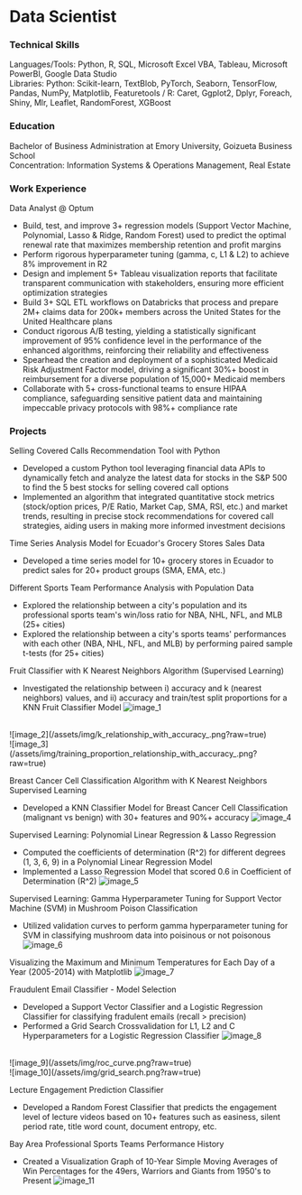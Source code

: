 # Data Scientist

### Technical Skills
Languages/Tools: Python, R, SQL, Microsoft Excel VBA, Tableau, Microsoft PowerBI, Google Data Studio  
Libraries: Python: Scikit-learn, TextBlob, PyTorch, Seaborn, TensorFlow, Pandas, NumPy, Matplotlib, Featuretools / R: Caret, Ggplot2, Dplyr, Foreach, Shiny, Mlr, Leaflet, RandomForest, XGBoost

### Education
Bachelor of Business Administration at Emory University, Goizueta Business School  
Concentration: Information Systems & Operations Management, Real Estate 

### Work Experience 
Data Analyst @ Optum
- Build, test, and improve 3+ regression models (Support Vector Machine, Polynomial, Lasso & Ridge, Random Forest) used to predict the optimal renewal rate that maximizes membership retention and profit margins
- Perform rigorous hyperparameter tuning (gamma, c, L1 & L2) to achieve 8% improvement in R2
- Design and implement 5+ Tableau visualization reports that facilitate transparent communication with
stakeholders, ensuring more efficient optimization strategies
- Build 3+ SQL ETL workflows on Databricks that process and prepare 2M+ claims data for 200k+ members
across the United States for the United Healthcare plans
- Conduct rigorous A/B testing, yielding a statistically significant improvement of 95% confidence level in the
performance of the enhanced algorithms, reinforcing their reliability and effectiveness
- Spearhead the creation and deployment of a sophisticated Medicaid Risk Adjustment Factor model, driving a
significant 30%+ boost in reimbursement for a diverse population of 15,000+ Medicaid members
- Collaborate with 5+ cross-functional teams to ensure HIPAA compliance, safeguarding sensitive patient data
and maintaining impeccable privacy protocols with 98%+ compliance rate

### Projects 
Selling Covered Calls Recommendation Tool with Python
- Developed a custom Python tool leveraging financial data APIs to dynamically fetch and analyze the latest data for stocks in the S&P 500 to find the 5 best stocks for selling covered call options
- Implemented an algorithm that integrated quantitative stock metrics (stock/option prices, P/E Ratio, Market Cap, SMA, RSI, etc.) and market trends, resulting in precise stock recommendations for covered call strategies, aiding users in making more informed investment decisions

Time Series Analysis Model for Ecuador's Grocery Stores Sales Data
- Developed a time series model for 10+ grocery stores in Ecuador to predict sales for 20+ product groups (SMA, EMA, etc.)

Different Sports Team Performance Analysis with Population Data
- Explored the relationship between a city's population and its professional sports team's win/loss ratio for NBA, NHL, NFL, and MLB (25+ cities)
- Explored the relationship between a city's sports teams' performances with each other (NBA, NHL, NFL, and MLB) by performing paired sample t-tests (for 25+ cities)

Fruit Classifier with K Nearest Neighbors Algorithm (Supervised Learning)
- Investigated the relationship between i) accuracy and k (nearest neighbors) values, and ii) accuracy and train/test split proportions for a KNN Fruit Classifier Model
![image_1](/assets/img/classifier_plot_.png?raw=true)
<br>
![image_2](/assets/img/k_relationship_with_accuracy_.png?raw=true)
<br>
![image_3](/assets/img/training_proportion_relationship_with_accuracy_.png?raw=true)

Breast Cancer Cell Classification Algorithm with K Nearest Neighbors Supervised Learning
- Developed a KNN Classifier Model for Breast Cancer Cell Classification (malignant vs benign) with 30+ features and 90%+ accuracy
![image_4](/assets/img/breast_cancer_training_proportion_study.png?raw=true)

Supervised Learning: Polynomial Linear Regression & Lasso Regression
- Computed the coefficients of determination (R^2) for different degrees (1, 3, 6, 9) in a Polynomial Linear Regression Model
- Implemented a Lasso Regression Model that scored 0.6 in Coefficient of Determination (R^2)
![image_5](/assets/img/polynomial_linear_regression.png?raw=true)

Supervised Learning: Gamma Hyperparameter Tuning for Support Vector Machine (SVM) in Mushroom Poison Classification 
- Utilized validation curves to perform gamma hyperparameter tuning for SVM in classifying mushroom data into poisinous or not poisonous
![image_6](/assets/img/mushroom_poison_decision_tree.png?raw=true)

Visualizing the Maximum and Minimum Temperatures for Each Day of a Year (2005-2014) with Matplotlib
![image_7](/assets/img/max_min_temp_visualization_output.png?raw=true)

Fraudulent Email Classifier - Model Selection 
- Developed a Support Vector Classifier and a Logistic Regression Classifier for classifying fradulent emails (recall > precision)
- Performed a Grid Search Crossvalidation for L1, L2 and C Hyperparameters for a Logistic Regression Classifier
![image_8](/assets/img/precision_recall_curve.png?raw=true)
<br>
![image_9](/assets/img/roc_curve.png?raw=true)
<br>
![image_10](/assets/img/grid_search.png?raw=true)

Lecture Engagement Prediction Classifier
- Developed a Random Forest Classifier that predicts the engagement level of lecture videos based on 10+ features such as easiness, silent period rate, title word count, document entropy, etc.

Bay Area Professional Sports Teams Performance History 
- Created a Visualization Graph of 10-Year Simple Moving Averages of Win Percentages for the 49ers, Warriors and Giants from 1950's to Present
![image_11](/assets/img/bay_area_sports_history.png?raw=true)

